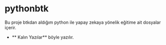 # pythonbtk
Bu proje btkdan aldığım python ile yapay zekaya yönelik eğitime ait dosyalar içerir.
* ** Kalın Yazılar** böyle yazılır.

